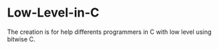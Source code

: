 # Low-Level-in-C
The creation is for help differents programmers in C with low level using bitwise C. 
